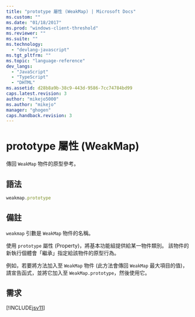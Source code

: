 ```yaml
---
title: "prototype 屬性 (WeakMap) | Microsoft Docs"
ms.custom: ""
ms.date: "01/18/2017"
ms.prod: "windows-client-threshold"
ms.reviewer: ""
ms.suite: ""
ms.technology: 
  - "devlang-javascript"
ms.tgt_pltfrm: ""
ms.topic: "language-reference"
dev_langs: 
  - "JavaScript"
  - "TypeScript"
  - "DHTML"
ms.assetid: d28b8a9b-38c9-443d-9586-7cc74784bd99
caps.latest.revision: 3
author: "mikejo5000"
ms.author: "mikejo"
manager: "ghogen"
caps.handback.revision: 3
---
```

# prototype 屬性 (WeakMap)
傳回 `WeakMap` 物件的原型參考。  
  
## 語法  
  
```javascript  
weakmap.prototype  
```  
  
## 備註  
 `weakmap` 引數是 `WeakMap` 物件的名稱。  
  
 使用 `prototype` 屬性 \(Property\)，將基本功能組提供給某一物件類別。  該物件的新執行個體會「繼承」指定給該物件的原型行為。  
  
 例如，若要將方法加入至 `WeakMap` 物件 \(此方法會傳回  `WeakMap` 最大項目的值\)，請宣告函式，並將它加入至 `WeakMap.prototype`，然後使用它。  
  
## 需求  
 [!INCLUDE[jsv11](../../javascript/reference/includes/jsv11-md.md)]